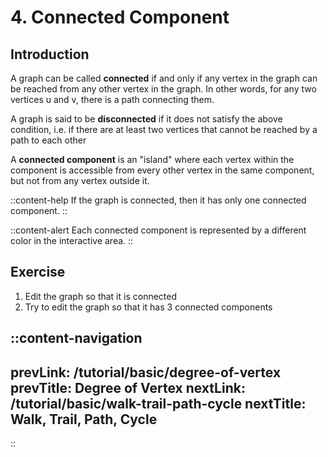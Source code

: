 # 4. Connected Component

## Introduction
A graph can be called **connected** if and only if any vertex in the graph can be reached from any other vertex in the graph. In other words, for any two vertices u and v, there is a path connecting them.

A graph is said to be **disconnected** if it does not satisfy the above condition, i.e. if there are at least two vertices that cannot be reached by a path to each other

A **connected component** is an "island" where each vertex within the component is accessible from every other vertex in the same component, but not from any vertex outside it.

::content-help
If the graph is connected, then it has only one connected component.
::

::content-alert
Each connected component is represented by a different color in the interactive area.
::

## Exercise

1. Edit the graph so that it is connected
2. Try to edit the graph so that it has 3 connected components

::content-navigation
---
prevLink: /tutorial/basic/degree-of-vertex
prevTitle: Degree of Vertex
nextLink: /tutorial/basic/walk-trail-path-cycle
nextTitle: Walk, Trail, Path, Cycle
---
::
